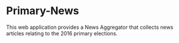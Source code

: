 # Primary-News

This web application provides a News Aggregator that collects news articles relating to the 2016 primary elections. 
